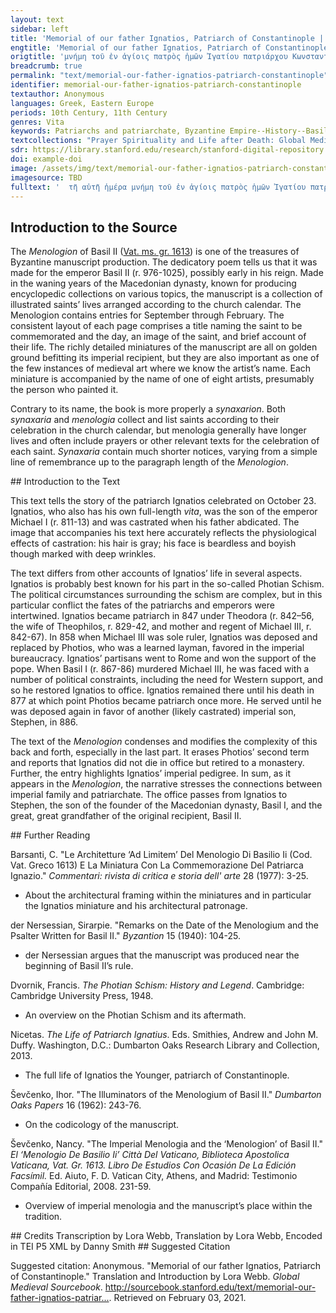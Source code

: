 ```yaml
---
layout: text
sidebar: left
title: 'Memorial of our father Ignatios, Patriarch of Constantinople | μνήμη τοῦ ἐν ἁγίοις πατρὸς ἡμῶν Ἰγατίου πατριάρχου Κωνσταντινουπόλεως'
engtitle: 'Memorial of our father Ignatios, Patriarch of Constantinople'
origtitle: 'μνήμη τοῦ ἐν ἁγίοις πατρὸς ἡμῶν Ἰγατίου πατριάρχου Κωνσταντινουπόλεως'
breadcrumb: true
permalink: "text/memorial-our-father-ignatios-patriarch-constantinople"
identifier: memorial-our-father-ignatios-patriarch-constantinople
textauthor: Anonymous
languages: Greek, Eastern Europe
periods: 10th Century, 11th Century
genres: Vita
keywords: Patriarchs and patriarchate, Byzantine Empire--History--Basil II Bulgaroctonus 976-1025, Saints, Byzantine Empire--Church history
textcollections: "Prayer Spirituality and Life after Death: Global Medieval Perspectives"
sdr: https://library.stanford.edu/research/stanford-digital-repository 
doi: example-doi 
image: /assets/img/text/memorial-our-father-ignatios-patriarch-constantinople.jpg
imagesource: TBD 
fulltext: '  τῆ αὐτῆ ἡμέρα μνήμη τοῦ ἐν ἁγίοις πατρὸς ἡμῶν Ἰγατίου πατριάρχου Κωνσταντινουπόλεως· On the same day, the memorial of our father Ignatios, patriarch of Constantinople. Ὁ ἐν ἀγίοις πατὴρ ἡμῶν Ἰγνάτιος. γέγονε μὲν υἱὸς Μιχαὴλ βασιλέως· ἀδελφὸς δὲ Θεοφίλου καὶ ἔγγωνBarsanti transcribes ἒκγονος, grandson; C. Barsanti, "Le architetture ‘ad limitem’ del Menologio di Basilio II (Cod. Vat. Greco 1613) e la miniatura con la commemorazione del Patriarca Ignazio," Commentari: rivista di critica e storia dell' arte 28(1977): n. 67.Νικηφόρου τῶν βασιλέων· Our father among the saints Ignatios was born son of emperor Michael;Michael I Rangabe (r. 811-13) and [was] brother of emperor TheophilosProbably Theophylact, eldest son of Michael I Rangabe.and grandson of emperor Nikephoros.Nikephoros I (r. 802-11) εὐνοῦχοσ δὲ γεγονώς· εἶτα καὶ μοναχός. γέγονε καὶ ἡγούμενος τῆς μονῆς τοῦ Ἀρχαγγέλου τοῦ τότε μὲν ἐπιλεγομένου Ἀνατέλλοντος· νῦν δὲ Σατύρου· Having become a eunuch and then a monk, he also became hegoumenosabbot; head of the monasteryof the monastery of the Archangel, the one at that time called Anatellon (The Rising),ie. Michael the Archangelnow, [the monastery] of Satyros.Just outside of Constantinople; See Barsanti and Alessandra Ricci, "The road from Baghdad to Byzantium and the case of the Bryas palace in Istanbul," in Byzantium in the Ninth Century: Dead or Alive?: Papers from the Thirtieth Spring Symposium of Byzantine Studies, Birmingham, March 1996, ed. Leslie Brubaker (Aldershot and Bookfield: Ashgate, 1998). εἶτα προεχειρίσθη και πατριάρχης Κωνσταντινουπόλεως· καὶ ἐκράτησεν ἔτη ἔνδεκα μῆνας πέντε· καὶ μετὰ ταῦτα ἐξεβλήθη ὑπὸ Μιχαὴλ βασιλέως·Barsanti transcribes this as βασι λεώς.ἀντ᾽ἀυτοῦ πατριάρχην ποιήσαντος. Φώτιον γενόμενον πρότερον μοναχόν· Then he was appointed patriarch of Constantinople, and he held the position for eleven years and five months; and after these things he was expelled by emperor Michael;Michael III (r. 842-67)in his place he made Photios, having first become a monk, patriarch.This is not the typical narrative for Ignatios; see intro. εἶτα ἐξεβλήθη καὶ αὐτὸς ὑπὸ Βασιλείου βασιλέως· καὶ ἀντικατέστη Ἰγνάτιος πάλιν· καὶ ἐπεσκόπησεν ἔτη ἔνδεκα· καὶ πάλιν ἐξεβλήθη. Then, he [Photios], too, was exiled by emperor Basil;Basil I (r. 867-86)and Ignatios was brought back again and held the office for eleven years and was overthrown again. καὶ ἐγένετο πατριάρχης Στέφανωος ὁ ἐν ἁγίοις υἱὸς Βασιλείου βασιλέως· And holy Stephen, the son of the emperor Basil, became patriarch. ὁ δὲ ἅγιος Ἰγάτιος ἀπελθὼν ἐν τῶ τοῦ Σατύρου μοναστηρίω καὶ καλῶς βιώσας ἐν εἰρήνη ἐτελειώθη: Thus, holy Ignatios went away to the monastery of Satyros, and living well, rested in peace. '
---
```

## Introduction to the Source 
<p dir="ltr" id="docs-internal-guid-07a93399-7fff-77b3-7716-bdf219155626">The <em>Menologion</em> of Basil II (<a href="https://digi.vatlib.it/view/MSS_Vat.gr.1613">Vat. ms. gr. 1613</a>) is one of the treasures of Byzantine manuscript production. The dedicatory poem tells us that it was made for the emperor Basil II (r. 976-1025), possibly early in his reign. Made in the waning years of the Macedonian dynasty, known for producing encyclopedic collections on various topics, the manuscript is a collection of illustrated saints’ lives arranged according to the church calendar. The Menologion contains entries for September through February. The consistent layout of each page comprises a title naming the saint to be commemorated and the day, an image of the saint, and brief account of their life. The richly detailed miniatures of the manuscript are all on golden ground befitting its imperial recipient, but they are also important as one of the few instances of medieval art where we know the artist’s name. Each miniature is accompanied by the name of one of eight artists, presumably the person who painted it. </p> <p>Contrary to its name, the book is more properly a <em>synaxarion</em>. Both <em>synaxaria</em> and <em>menologia</em> collect and list saints according to their celebration in the church calendar, but menologia generally have longer lives and often include prayers or other relevant texts for the celebration of each saint. <em>Synaxaria</em> contain much shorter notices, varying from a simple line of remembrance up to the paragraph length of the <em>Menologion</em>.</p>
## Introduction to the Text 
<p>This text tells the story of the patriarch Ignatios celebrated on October 23. Ignatios, who also has his own full-length <em>vita</em>, was the son of the emperor Michael I (r. 811-13) and was castrated when his father abdicated. The image that accompanies his text here accurately reflects the physiological effects of castration: his hair is gray; his face is beardless and boyish though marked with deep wrinkles.</p> <p>The text differs from other accounts of Ignatios’ life in several aspects. Ignatios is probably best known for his part in the so-called Photian Schism. The political circumstances surrounding the schism are complex, but in this particular conflict the fates of the patriarchs and emperors were intertwined. Ignatios became patriarch in 847 under Theodora (r. 842–56, the wife of Theophilos, r. 829-42, and mother and regent of Michael III, r. 842-67). In 858 when Michael III was sole ruler, Ignatios was deposed and replaced by Photios, who was a learned layman, favored in the imperial bureaucracy. Ignatios’ partisans went to Rome and won the support of the pope. When Basil I (r. 867-86) murdered Michael III, he was faced with a number of political constraints, including the need for Western support, and so he restored Ignatios to office. Ignatios remained there until his death in 877 at which point Photios became patriarch once more. He served until he was deposed again in favor of another (likely castrated) imperial son, Stephen, in 886.</p> <p>The text of the <em>Menologion</em> condenses and modifies the complexity of this back and forth, especially in the last part. It erases Photios’ second term and reports that Ignatios did not die in office but retired to a monastery. Further, the entry highlights Ignatios’ imperial pedigree. In sum, as it appears in the <em>Menologion</em>, the narrative stresses the connections between imperial family and patriarchate. The office passes from Ignatios to Stephen, the son of the founder of the Macedonian dynasty, Basil I, and the great, great grandfather of the original recipient, Basil II.</p>
## Further Reading 
<p dir="ltr" id="docs-internal-guid-915b4227-7fff-51b0-1155-ab8f770248bc">Barsanti, C. "Le Architetture ‘Ad Limitem’ Del Menologio Di Basilio Ii (Cod. Vat. Greco 1613) E La Miniatura Con La Commemorazione Del Patriarca Ignazio." <em>Commentari: rivista di critica e storia dell' arte </em>28 (1977): 3-25.</p> <ul> <li dir="ltr"> <p dir="ltr" role="presentation">About the architectural framing within the miniatures and in particular the Ignatios miniature and his architectural patronage. </p> </li> </ul> <p dir="ltr">der Nersessian, Sirarpie. "Remarks on the Date of the Menologium and the Psalter Written for Basil II." <em>Byzantion</em> 15 (1940): 104-25.</p> <ul> <li dir="ltr"> <p dir="ltr" role="presentation">der Nersessian argues that the manuscript was produced near the beginning of Basil II’s rule.</p> </li> </ul> <p dir="ltr">Dvornik, Francis. <em>The Photian Schism: History and Legend</em>. Cambridge: Cambridge University Press, 1948. </p> <ul> <li dir="ltr"> <p dir="ltr" role="presentation">An overview on the Photian Schism and its aftermath.</p> </li> </ul> <p dir="ltr">Nicetas. <em>The Life of Patriarch Ignatius</em>. Eds. Smithies, Andrew and John M. Duffy. Washington, D.C.: Dumbarton Oaks Research Library and Collection, 2013.</p> <ul> <li dir="ltr"> <p dir="ltr" role="presentation">The full life of Ignatios the Younger, patriarch of Constantinople.</p> </li> </ul> <p dir="ltr">Ševčenko, Ihor. "The Illuminators of the Menologium of Basil II." <em>Dumbarton Oaks Papers </em>16 (1962): 243-76.</p> <ul> <li dir="ltr"> <p dir="ltr" role="presentation">On the codicology of the manuscript.</p> </li> </ul> <p dir="ltr">Ševčenko, Nancy. "The Imperial Menologia and the ‘Menologion’ of Basil II." <em>El ‘Menologio De Basilio Ii’ Città Del Vaticano, Biblioteca Apostolica Vaticana, Vat. Gr. 1613. Libro De Estudios Con Ocasión De La Edición Facsímil.</em> Ed. Aiuto, F. D. Vatican City, Athens, and Madrid: Testimonio Compañía Editorial, 2008. 231-59.</p> <ul> <li dir="ltr"> <p dir="ltr" role="presentation">Overview of imperial menologia and the manuscript’s place within the tradition. </p> </li> </ul>
## Credits
Transcription by Lora Webb, 
Translation by Lora Webb, 
Encoded in TEI P5 XML by Danny Smith
## Suggested Citation
<p>Suggested citation: Anonymous.  "Memorial of our father Ignatios, Patriarch of Constantinople." Translation and Introduction by Lora Webb. <em>Global Medieval Sourcebook</em>. <a href="http://sourcebook.stanford.edu/text/memorial-our-father-ignatios-patriarch-constantinople">http://sourcebook.stanford.edu/text/memorial-our-father-ignatios-patriar...</a>. Retrieved on February 03, 2021.</p>